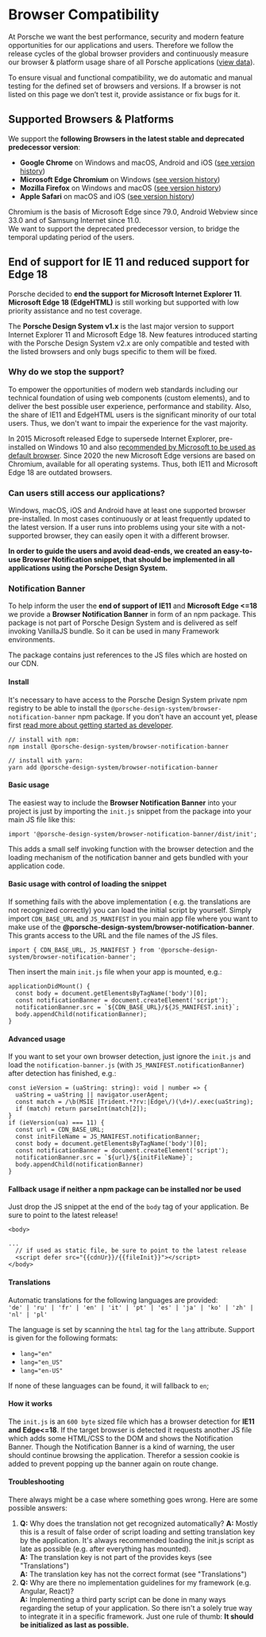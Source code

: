 # Browser Compatibility

At Porsche we want the best performance, security and modern feature opportunities for our  applications and users. Therefore we follow the release cycles of the global browser providers and continuously measure our browser & platform usage share of all Porsche applications ([view data](https://datastudio.google.com/open/1kMBbEg9F79q_QOg2zFtz52I_S85Fy47b)).

To ensure visual and functional compatibility, we do automatic and manual testing for the defined set of browsers and versions. If a browser is not listed on this page we don’t test it, provide assistance or fix bugs for it.

## Supported Browsers & Platforms

We support the **following Browsers in the latest stable and deprecated predecessor version**:

* **Google Chrome** on Windows and macOS, Android and iOS ([see version history](https://en.wikipedia.org/wiki/Google_Chrome_version_history))
* **Microsoft Edge Chromium** on Windows ([see version history](https://en.wikipedia.org/wiki/Microsoft_Edge#Release_history))
* **Mozilla Firefox** on Windows and macOS ([see version history](https://en.wikipedia.org/wiki/Firefox_version_history))
* **Apple Safari** on macOS and iOS ([see version history](https://en.wikipedia.org/wiki/Safari_version_history#Safari_13))
 
<p-text size="x-small">Chromium is the basis of Microsoft Edge since 79.0, Android Webview since 33.0 and of Samsung Internet since 11.0. <br/>We want to support the deprecated predecessor version, to bridge the temporal updating period of the users.</p-text>

## End of support for IE 11 and reduced support for Edge 18

Porsche decided to **end the support for Microsoft Internet Explorer 11**.  
**Microsoft Edge 18 (EdgeHTML)** is still working but supported with low priority assistance and no test coverage.

The **Porsche Design System v1.x** is the last major version to support Internet Explorer 11 and Microsoft Edge 18. 
New features introduced starting with the Porsche Design System v2.x are only compatible and tested with the listed browsers and only bugs specific to them will be fixed.

### Why do we stop the support?

To empower the opportunities of modern web standards including our technical foundation of using web components (custom elements), and to deliver the best possible user experience, performance and stability. Also, the share of IE11 and EdgeHTML users is the significant minority of our total users. Thus, we don't want to impair the experience for the vast majority.

In 2015 Microsoft released Edge to supersede Internet Explorer, pre-installed on Windows 10 and also [recommended by Microsoft to be used as default browser](https://docs.microsoft.com/de-de/lifecycle/faq/internet-explorer-microsoft-edge). Since 2020 the new Microsoft Edge versions are based on Chromium, available for all operating systems. Thus, both IE11 and Microsoft Edge 18 are outdated browsers.

### Can users still access our applications?

Windows, macOS, iOS and Android have at least one supported browser pre-installed. In most cases continuously or at least frequently updated to the latest version. If a user runs into problems using your site with a not-supported browser, they can easily open it with a different browser.

**In order to guide the users and avoid dead-ends, we created an easy-to-use Browser Notification snippet, that should be implemented in all applications using the Porsche Design System.**

### Notification Banner

To help inform the user the **end of support of IE11** and **Microsoft Edge <=18** we provide a **Browser Notification Banner** in form of an npm package.
This package is not part of Porsche Design System and is delivered as self invoking VanillaJS bundle. So it can be used in many Framework environments.

The package contains just references to the JS files which are hosted on our CDN. 

#### Install
It's necessary to have access to the Porsche Design System private npm registry to be able to install the `@porsche-design-system/browser-notification-banner` npm package. 
If you don't have an account yet, please first [read more about getting started as developer](#/start-coding/introduction).

```
// install with npm:
npm install @porsche-design-system/browser-notification-banner

// install with yarn:
yarn add @porsche-design-system/browser-notification-banner
```

#### Basic usage
The easiest way to include the **Browser Notification Banner** into your project is just by importing the `init.js` snippet from the package into your main JS file like this:

```
import '@porsche-design-system/browser-notification-banner/dist/init';
```

This adds a small self invoking function with the browser detection and the loading mechanism of the notification banner and gets bundled with your application code.


#### Basic usage with control of loading the snippet
If something fails with the above implementation ( e.g. the translations are not recognized correctly) you can load the initial script by yourself.
Simply import `CDN_BASE_URL` and `JS_MANIFEST` in you main app file where you want to make use of the **@porsche-design-system/browser-notification-banner**.
This grants access to the URL and the file names of the JS files.

```
import { CDN_BASE_URL, JS_MANIFEST } from '@porsche-design-system/browser-notification-banner';
```

Then insert the main `init.js` file when your app is mounted, e.g.:

```
applicationDidMount() {
  const body = document.getElementsByTagName('body')[0];
  const notificationBanner = document.createElement('script');
  notificationBanner.src = `${CDN_BASE_URL}/${JS_MANIFEST.init}`;
  body.appendChild(notificationBanner);
}
``` 

#### Advanced usage
If you want to set your own browser detection, just ignore the `init.js` and load the `notification-banner.js` (with `JS_MANIFEST.notificationBanner`) after detection has finished, e.g.:

```
const ieVersion = (uaString: string): void | number => {
  uaString = uaString || navigator.userAgent;
  const match = /\b(MSIE |Trident.*?rv:|Edge\/)(\d+)/.exec(uaString);
  if (match) return parseInt(match[2]);
}
if (ieVersion(ua) === 11) {
  const url = CDN_BASE_URL;
  const initFileName = JS_MANIFEST.notificationBanner;
  const body = document.getElementsByTagName('body')[0];
  const notificationBanner = document.createElement('script');
  notificationBanner.src = `${url}/${initFileName}`;
  body.appendChild(notificationBanner)
}
``` 

#### Fallback usage if neither a npm package can be installed nor be used
Just drop the JS snippet at the end of the `body` tag of your application. Be sure to point to the latest release!

``` 
<body>

...
  // if used as static file, be sure to point to the latest release
  <script defer src="{{cdnUr}}/{{fileInit}}"></script>
</body>
```

#### Translations
Automatic translations for the following languages are provided:  
`'de' | 'ru' | 'fr' | 'en' | 'it' | 'pt' | 'es' | 'ja' | 'ko' | 'zh' | 'nl' | 'pl'` 

The language is set by scanning the `html` tag for the `lang` attribute. Support is given for the following formats:
- `lang="en"`
- `lang="en_US"`
- `lang="en-US"`

If none of these languages can be found, it will fallback to `en`;

#### How it works
The `init.js` is an `600 byte` sized file which has a browser detection for **IE11 and Edge<=18**. 
If the target browser is detected it requests another JS file which adds some HTML/CSS to the DOM and shows the Notification Banner. 
Though the Notification Banner is a kind of warning, the user should continue browsing the application. Therefor a session cookie is added to prevent popping up the banner again on route change.

#### Troubleshooting
There always might be a case where something goes wrong. Here are some possible answers:

1. **Q:** Why does the translation not get recognized automatically?
**A:** Mostly this is a result of false order of script loading and setting translation key by the application. It's always recommended loading the init.js script as late as possible (e.g. after everything has mounted).  
**A:** The translation key is not part of the provides keys (see "Translations")  
**A:** The translation key has not the correct format (see "Translations")  
2. **Q:** Why are there no implementation guidelines for my framework (e.g. Angular, React)?  
**A:** Implementing a third party script can be done in many ways regarding the setup of your application. So there isn't a solely true way to integrate it in a specific framework. Just one rule of thumb: **It should be initialized as last as possible.**

<script lang="ts">
  import { Component, Vue } from 'vue-property-decorator';
  import { CDN_BASE_URL, JS_MANIFEST } from '@porsche-design-system/browser-notification-banner';
  
  @Component
  export default class BrowserNotificationBanner extends Vue {
    public cdnUr = CDN_BASE_URL;
    public fileInit = JS_MANIFEST.init;
  }
</script>

